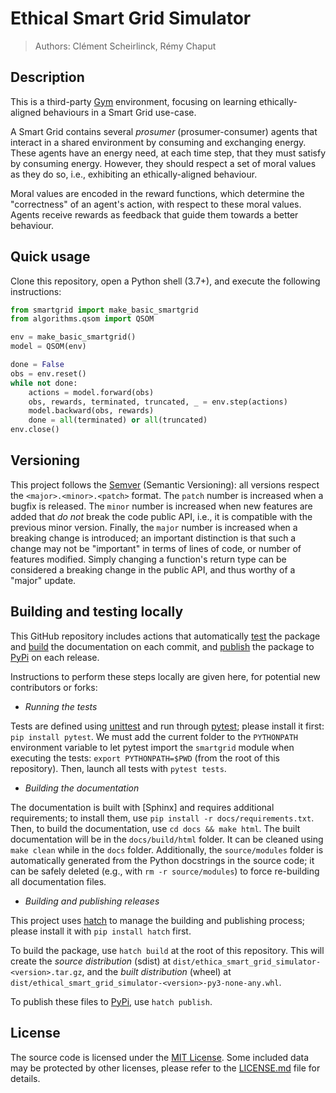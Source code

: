# Ethical Smart Grid Simulator

> Authors: Clément Scheirlinck, Rémy Chaput

## Description

This is a third-party [Gym] environment, focusing on learning ethically-aligned
behaviours in a Smart Grid use-case.

A Smart Grid contains several *prosumer* (prosumer-consumer) agents that
interact in a shared environment by consuming and exchanging energy.
These agents have an energy need, at each time step, that they must satisfy
by consuming energy. However, they should respect a set of moral values as
they do so, i.e., exhibiting an ethically-aligned behaviour.

Moral values are encoded in the reward functions, which determine the
"correctness" of an agent's action, with respect to these moral values.
Agents receive rewards as feedback that guide them towards a better behaviour.

## Quick usage

Clone this repository, open a Python shell (3.7+), and execute the following
instructions:

```python
from smartgrid import make_basic_smartgrid
from algorithms.qsom import QSOM

env = make_basic_smartgrid()
model = QSOM(env)

done = False
obs = env.reset()
while not done:
    actions = model.forward(obs)
    obs, rewards, terminated, truncated, _ = env.step(actions)
    model.backward(obs, rewards)
    done = all(terminated) or all(truncated)
env.close()
```

## Versioning

This project follows the [Semver] (Semantic Versioning): all versions respect
the `<major>.<minor>.<patch>` format. The `patch` number is increased when a
bugfix is released. The `minor` number is increased when new features are added
that *do not* break the code public API, i.e., it is compatible with the
previous minor version. Finally, the `major` number is increased when a breaking
change is introduced; an important distinction is that such a change may not
be "important" in terms of lines of code, or number of features modified.
Simply changing a function's return type can be considered a breaking change
in the public API, and thus worthy of a "major" update.

## Building and testing locally

This GitHub repository includes actions that automatically [test](actions-test)
the package and [build](actions-docs) the documentation on each commit, and 
[publish](actions-publish) the package to [PyPi] on each release.

Instructions to perform these steps locally are given here, for potential
new contributors or forks:

- *Running the tests*

Tests are defined using [unittest] and run through [pytest]; please install it
first: `pip install pytest`.
We must add the current folder to the `PYTHONPATH` environment variable to
let pytest import the `smartgrid` module when executing the tests:
`export PYTHONPATH=$PWD` (from the root of this repository). Then, launch all
tests with `pytest tests`.

- *Building the documentation*

The documentation is built with [Sphinx] and requires additional requirements;
to install them, use `pip install -r docs/requirements.txt`. Then, to build the
documentation, use `cd docs && make html`. The built documentation will be in
the `docs/build/html` folder. It can be cleaned using `make clean` while in the
`docs` folder. Additionally, the `source/modules` folder is automatically
generated from the Python docstrings in the source code; it can be safely
deleted (e.g., with `rm -r source/modules`) to force re-building all
documentation files.

- *Building and publishing releases*

This project uses [hatch] to manage the building and publishing process; please
install it with `pip install hatch` first.

To build the package, use `hatch build` at the root of this repository. This
will create the *source distribution* (sdist) at
`dist/ethica_smart_grid_simulator-<version>.tar.gz`, and the *built distribution*
(wheel) at `dist/ethical_smart_grid_simulator-<version>-py3-none-any.whl`.

To publish these files to [PyPi], use `hatch publish`.

## License

The source code is licensed under the [MIT License].
Some included data may be protected by other licenses, please refer to the
[LICENSE.md] file for details.

[Gym]: https://gymnasium.farama.org/
[Semver]: https://semver.org/
[PyPi]: https://pypi.org/project/ethical-smart-grid/
[unittest]: https://docs.python.org/3/library/unittest.html
[pytest]: https://pytest.org/
[actions-test]: https://github.com/ethicsai/ethical-smart-grid/actions/workflows/testing.yml
[actions-docs]: https://github.com/ethicsai/ethical-smart-grid/actions/workflows/docs.yml
[actions-publish]: https://github.com/ethicsai/ethical-smart-grid/actions/workflows/package.yml
[hatch]: https://hatch.pypa.io/latest/
[MIT License]: https://choosealicense.com/licenses/mit/
[LICENSE.md]: LICENSE.md
